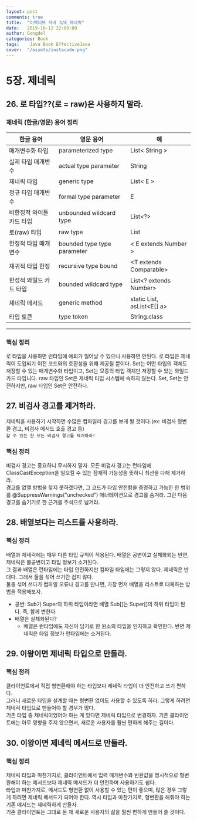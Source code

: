 ```yaml
---
layout: post
comments: true
title:  "이펙티브 자바 3/E_제네릭"
date:   2019-10-12 22:00:00
author: Gongdel
categories: Book
tags:	 Java Book EffectiveJava
cover:  "/assets/instacode.png"
---
```

# 5장. 제네릭
## 26. 로 타입??(로 = raw)은 사용하지 말라.
### 제네릭 (한글/영문) 용어 정리 

한글 용어 | 영문 용어 | 예
------------ | -------------| -------------|
매개변수화 타입         | parameterized type           |List< String >
실제 타입 매개변수      | actual type parameter        |String
제네릭 타입             | generic type                 |List< E >
정규 타입 매개변수      | formal type parameter        |E
비한정적 와이들카드 타입|unbounded wildcard type       |List<?>
로(raw) 타입            | raw type                     | List
한정적 타입 매개변수    | bounded type type parameter  | < E extends Number >
재귀적 타입 한정        | recursive type bound         | <T extends Comparable<T>>
한정적 와일드 카드 타입 | bounded wildcard type        | List<? extends Number>
제네릭 메서드           | generic method               |static <E> List<E>, asList<E[] a>
타입 토큰               | type token                   |String.class

---
### 핵심 정리
로 타입을 사용하면 런타임에 예외가 일어날 수 있으니 사용하면 안된다.
로 타입은 제네릭이 도입되기 이전 코드와의 호환성을 위해 제공될 뿐이다.
Set<Object>는 어떤 타입의 객체도 저장할 수 있는 매개변수화 타입이고,
Set<?>는 모종의 타입 객체만 저장할 수 있는 와일드카드 타입니다.
raw 타입인 Set은 제네릭 타입 시스템에 속하지 않는다.
Set<Object>, Set<?>는 안전하지만, raw 타입인 Set은 안전하다. 

## 27. 비검사 경고를 제거하라.
제네릭을 사용하기 시작하면 수많은 컴파일러 경고를 보게 될 것이다.(ex: 비검사 형변환 경고, 비검사 메서드 호출 경고 등)     
`할 수 있는 한 모든 비검사 경고를 제거하라!`
### 핵심 정리
비검사 경고는 중요하니 무시하지 말자. 모든 비검사 경고는 런타임에 ClassCastException을 일으킬 수 있는 잠재적 가능성을 뜻하니 최선을 다해 제거하라.  
경고를 없앨 방법을 찾지 못하겠다면, 그 코드가 타입 안전함을 증명하고 가능한 한 범위를 @SuppressWarnings("unchecked") 애너테이션으로 경고를 숨겨라. 그런 다음 경고를 숨기기로 한 근거를 주석으로 남겨라.

## 28. 배열보다는 리스트를 사용하라.
### 핵심 정리
배열과 제네릭에는 매우 다른 타입 규칙이 적용된다. 배열은 공변이고 실체화되는 반면, 제네릭은 불공변이고 타입 정보가 소거된다.  
그 결과 배열은 런타임에는 타입 안전하지만 컴파일 타임에는 그렇지 않다. 제네릭은 반대다. 그래서 둘을 섞어 쓰기란 쉽지 않다.  
둘을 섞어 쓰다가 컴파일 오류나 경고를 만나면, 가장 먼저 배열을 리스트로 대체하는 방법을 적용해보자.

+ 공변: Sub가 Super의 하위 타입이라면 배열 Sub[]는 Super[]의 하위 타입이 된다. 
	즉, 함께 변한다. 
+ 배열은 실체화된다?
	+ 배열은 런타임에도 자신이 담기로 한 원소의 타입을 인지하고 확인한다. 반면 제네릭은 타입 정보가 런타임에는 소거된다.

## 29. 이왕이면 제네릭 타입으로 만들라.
### 핵심 정리
클라이언트에서 직접 형변환해야 하는 타입보다 제네릭 타입이 더 안전하고 쓰기 편하다.  
그러니 새로운 타입을 설계할 때는 형변환 없이도 사용할 수 있도록 하라. 그렇게 하려면 제네릭 타입으로 만들어야 할 경우가 많다.  
기존 타입 중 제네릭이었어야 하는 게 있다면 제네릭 타입으로 변경하자. 기존 클라이언트에는 아무 영향을 주지 않으면서, 새로운 사용자를 훨씬 편하게 해주는 길이다.

## 30. 이왕이면 제네릭 메서드로 만들라.
### 핵심 정리
제네릭 타입과 마찬가지로, 클라이언트에서 입력 매개변수와 반환값을 명시적으로 형변환해야 하는 메서드보다 제네릭 메서드가 더 안전하며 사용하기도 쉽다.  
타입과 마찬가지로, 메서드도 형변환 없이 사용할 수 있는 편이 좋으며, 많은 경우 그렇게 하려면 제네릭 메서드가 되어야 한다. 역시 타입과 마찬가지로, 형변환을 해줘야 하는 기존 메서드는 제네릭하게 만들자.  
기존 클라이언트는 그대로 둔 채 새로운 사용자의 삶을 훨씬 편하게 만들어 줄 것이다.  
